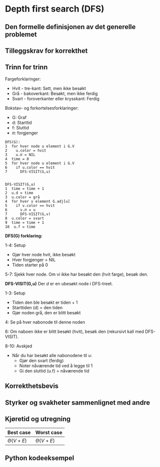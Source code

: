 # Depth first search (DFS)
<!-- [H3] Forstå DFS og parentesteoremet -->

<!-- 
1. Kjenne den formelle definisjonen av det generelle problemet den løser
2. Kjenne til eventuelle tilleggskrav den stiller for å være korrekt
3. Vite hvordan den oppfører seg; kunne utføre algoritmen, trinn for trinn!
4. Forstå korrekthetsbeviset; hvordan og hvorfor virker algoritmen egentlig?
5. Kjenne til eventuelle styrker eller svakheter, sammenlignet med andre
6. Kjenne kjøretidene under ulike omstendigheter, og forstå utregningen
-->

## Den formelle definisjonen av det generelle problemet
<!-- Et problem er relasjonen mellom input og output -->

## Tilleggskrav for korrekthet
<!-- Korrekhet: algoritmer virker, gir det svaret den skal -->
<!-- Eks: Binary search må ha en sortert liste -->

## Trinn for trinn
<!-- Pseudokode med forklaring -->

Fargeforklaringer:

- Hvit - tre-kant: Sett, men ikke besøkt
- Grå - bakoverkant: Besøkt, men ikke ferdig
- Svart - foroverkanter eller krysskant: Ferdig

Bokstav- og forkortelsesforklaringer:

- G: Graf
- d: Starttid
- f: Sluttid
- 𝜋: forgjenger

```pseudo
DFS(G):
1  for hver node u element i G.V
2    u.color = hvit
3    u.𝜋 = NIL
4  time = 0
5  for hver node u element i G.V
6    if u.color == hvit
7      DFS-VISIT(G,u)


DFS-VISIT(G,u)
1  time = time + 1
2  u.d = time
3  u.color = grå
4  for hver v element G.adj[u]
5    if v.color == hvit
6      v.𝜋 = u
7      DFS-VISIT(G,v)
8  u.color = svart
9  time = time + 1
10  u.f = time

```

**DFS(G) forklaring:**

1-4: Setup

- Gjør hver node hvit, ikke besøkt
- Hver forgjenger = NIL
- Tiden starter på 0

5-7: Sjekk hver node. Om vi ikke har besøkt den (hvit farge), besøk den.

**DFS-VISIT(G,u)** Der $d$ er en ubesøkt node i DFS-treet.

1-3: Setup

- Tiden den ble besøkt er tiden + 1
- Starttiden (d) = den tiden
- Gjør noden grå, den er blitt besøkt

4: Se på hver nabonode til denne noden

6: Om naboen ikke er blitt besøkt (hvit), besøk den (rekursivt kall med DFS-VISIT).

8-10: Avskjed

- Når du har besøkt alle nabonodene til u:
  - Gjør den svart (ferdig)
  - Noter nåværende tid ved å legge til 1
  - Gi den sluttid (u.f) = nåværende tid

## Korrekthetsbevis

## Styrker og svakheter sammenlignet med andre

## Kjøretid og utregning
<!-- Under ulike omstendigheter -->

Best case | Worst case
---------|----------
$\Theta(V+E)$ | $\Theta(V+E)$

## Python kodeeksempel
